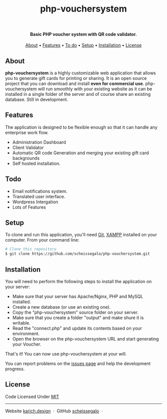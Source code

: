 <h1 align="center">
    <br>
    php-vouchersystem
    <br>
</h1>

<br>

<h4 align="center">
    Basic PHP voucher system with QR code validator.
</h4>

<p align="center">
  <a href="#about">About</a> •
  <a href="#features">Features</a> •
  <a href="#todo">To do</a> •
  <a href="#setup">Setup</a> •
  <a href="#installation">Installation</a> •
  <a href="#license">License</a>
</p>

## About

**php-vouchersystem** is a highly customizable web application that allows you to generate gift cards for printing or sharing. 
It is an open source project that you can download and install **even for commercial use**. 
php-vouchersystem will run smoothly with your existing website as it can be installed in a single folder of the 
server and of course share an existing database. Still in development.

## Features

The application is designed to be flexible enough so that it can handle any enterprise work flow. 

* Administration Dashboard
* Client Validator
* Automatic QR code Generation and merging your existing gift card backgrounds
* Self hosted installation.

## Todo

* Email notifications system.
* Translated user interface.
* Wordpress Intergation
* Lots of Features

## Setup

To clone and run this application, you'll need [Git](https://git-scm.com), [XAMPP](https://www.apachefriends.org/) installed on your computer. From your command line:

```bash
# Clone this repository
$ git clone https://github.com/scheissegalo/php-vouchersystem.git

```

## Installation

You will need to perform the following steps to install the application on your server:

* Make sure that your server has Apache/Nginx, PHP and MySQL installed.
* Create a new database (or use an existing one).
* Copy the "php-vouchersystem" source folder on your server.
* Make sure that you create a folder "output" and make shure it is writable.
* Read the "connect.php" and update its contents based on your environment.
* Open the browser on the php-vouchersystem URL and start generating your Voucher.

That's it! You can now use php-vouchersystem at your will.


You can report problems on the [issues page](https://github.com/scheissegalo/php-vouchersystem/issues)
and help the development progress.

## License 

Code Licensed Under [MIT](https://github.com/scheissegalo/php-vouchersystem/blob/main/LICENSE)

---

Website [karich.design](https://karich.design) &nbsp;&middot;&nbsp;
GitHub [scheissegalo](https://github.com/scheissegalo) &nbsp;&middot;&nbsp;

